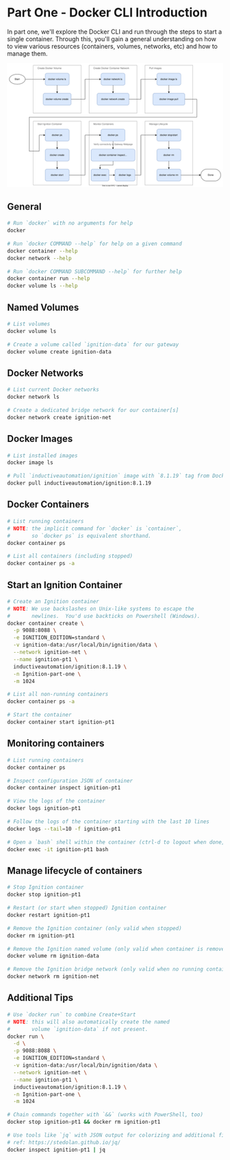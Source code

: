 # Part One - Docker CLI Introduction

In part one, we'll explore the Docker CLI and run through the steps to start a single container.  Through this, you'll gain a general understanding on how to view various resources (containers, volumes, networks, etc) and how to manage them.

![Overview Diagram](.assets/diagram.svg)

## General

```bash
# Run `docker` with no arguments for help
docker
```

```bash
# Run `docker COMMAND --help` for help on a given command
docker container --help
docker network --help
```

```bash
# Run `docker COMMAND SUBCOMMAND --help` for further help
docker container run --help
docker volume ls --help
```

## Named Volumes

```bash
# List volumes
docker volume ls
```

```bash
# Create a volume called `ignition-data` for our gateway
docker volume create ignition-data
```

## Docker Networks

```bash
# List current Docker networks
docker network ls
```

```bash
# Create a dedicated bridge network for our container[s]
docker network create ignition-net
```

## Docker Images

```bash
# List installed images
docker image ls
```

```bash
# Pull `inductiveautomation/ignition` image with `8.1.19` tag from Docker Hub
docker pull inductiveautomation/ignition:8.1.19
```

## Docker Containers

```bash
# List running containers
# NOTE: the implicit command for `docker` is `container`,
#       so `docker ps` is equivalent shorthand.
docker container ps
```

```bash
# List all containers (including stopped)
docker container ps -a
```

## Start an Ignition Container

```bash
# Create an Ignition container
# NOTE: We use backslashes on Unix-like systems to escape the
#       newlines.  You'd use backticks on Powershell (Windows).
docker container create \
  -p 9088:8088 \
  -e IGNITION_EDITION=standard \
  -v ignition-data:/usr/local/bin/ignition/data \
  --network ignition-net \
  --name ignition-pt1 \
  inductiveautomation/ignition:8.1.19 \
  -n Ignition-part-one \
  -m 1024
```

```bash
# List all non-running containers
docker container ps -a
```

```bash
# Start the container
docker container start ignition-pt1
```

## Monitoring containers

```bash
# List running containers
docker container ps
```

```bash
# Inspect configuration JSON of container
docker container inspect ignition-pt1
```

```bash
# View the logs of the container
docker logs ignition-pt1
```

```bash
# Follow the logs of the container starting with the last 10 lines
docker logs --tail=10 -f ignition-pt1
```

```bash
# Open a `bash` shell within the container (ctrl-d to logout when done, or type `exit`)
docker exec -it ignition-pt1 bash
```

## Manage lifecycle of containers

```bash
# Stop Ignition container
docker stop ignition-pt1
```

```bash
# Restart (or start when stopped) Ignition container
docker restart ignition-pt1
```

```bash
# Remove the Ignition container (only valid when stopped)
docker rm ignition-pt1
```

```bash
# Remove the Ignition named volume (only valid when container is removed)
docker volume rm ignition-data
```

```bash
# Remove the Ignition bridge network (only valid when no running containers are attached)
docker network rm ignition-net
```

## Additional Tips

```bash
# Use `docker run` to combine Create+Start
# NOTE: this will also automatically create the named
#       volume `ignition-data` if not present.
docker run \
  -d \
  -p 9088:8088 \
  -e IGNITION_EDITION=standard \
  -v ignition-data:/usr/local/bin/ignition/data \
  --network ignition-net \
  --name ignition-pt1 \
  inductiveautomation/ignition:8.1.19 \
  -n Ignition-part-one \
  -m 1024
```

```bash
# Chain commands together with `&&` (works with PowerShell, too)
docker stop ignition-pt1 && docker rm ignition-pt1
```

```bash
# Use tools like `jq` with JSON output for colorizing and additional filtering/querying
# ref: https://stedolan.github.io/jq/
docker inspect ignition-pt1 | jq
```